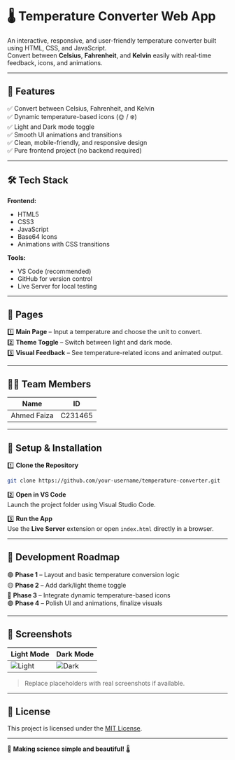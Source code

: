 # 🌡️ Temperature Converter Web App

An interactive, responsive, and user-friendly temperature converter built using HTML, CSS, and JavaScript.  
Convert between **Celsius**, **Fahrenheit**, and **Kelvin** easily with real-time feedback, icons, and animations.

---

## 🌟 Features

✅ Convert between Celsius, Fahrenheit, and Kelvin  
✅ Dynamic temperature-based icons (🌞 / ❄️)  
✅ Light and Dark mode toggle  
✅ Smooth UI animations and transitions  
✅ Clean, mobile-friendly, and responsive design  
✅ Pure frontend project (no backend required)

---

## 🛠 Tech Stack

**Frontend:**
- HTML5  
- CSS3  
- JavaScript  
- Base64 Icons  
- Animations with CSS transitions  

**Tools:**
- VS Code (recommended)
- GitHub for version control
- Live Server for local testing

---

## 📜 Pages

1️⃣ **Main Page** – Input a temperature and choose the unit to convert.  
2️⃣ **Theme Toggle** – Switch between light and dark mode.  
3️⃣ **Visual Feedback** – See temperature-related icons and animated output.  

---

## 👨‍💻 Team Members
| Name         | ID      |
|--------------|---------|
| Ahmed Faiza  | C231465 |

---

## 📌 Setup & Installation

1️⃣ **Clone the Repository**  
```bash
git clone https://github.com/your-username/temperature-converter.git
```

2️⃣ **Open in VS Code**  
Launch the project folder using Visual Studio Code.

3️⃣ **Run the App**  
Use the **Live Server** extension or open `index.html` directly in a browser.

---

## 📅 Development Roadmap

🟢 **Phase 1** – Layout and basic temperature conversion logic  
🟡 **Phase 2** – Add dark/light theme toggle  
🔵 **Phase 3** – Integrate dynamic temperature-based icons  
🟣 **Phase 4** – Polish UI and animations, finalize visuals

---

## 📸 Screenshots

| Light Mode | Dark Mode |
|------------|-----------|
| ![Light](https://via.placeholder.com/300x180?text=Light+Mode) | ![Dark](https://via.placeholder.com/300x180?text=Dark+Mode) |

> Replace placeholders with real screenshots if available.

---

## 📄 License

This project is licensed under the [MIT License](LICENSE).

---

🎯 **Making science simple and beautiful!** 🌡️
